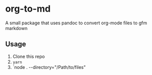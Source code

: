 # org-to-md
A small package that uses pandoc to convert org-mode files to gfm markdown

## Usage

1. Clone this repo
1. `yarn`
1. `node . --directory="/Path/to/files"
